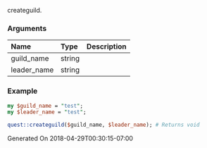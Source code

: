 createguild.
### Arguments
**Name**|**Type**|**Description**
:---|:---|:---
guild_name|string|
leader_name|string|

### Example

```perl
my $guild_name = "test";
my $leader_name = "test";

quest::createguild($guild_name, $leader_name); # Returns void
```


Generated On 2018-04-29T00:30:15-07:00